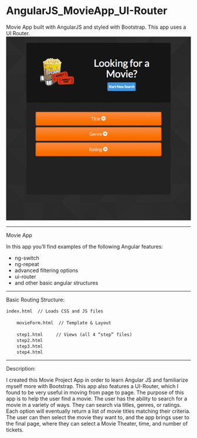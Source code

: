 # AngularJS_MovieApp_UI-Router
Movie App built with AngularJS and styled with Bootstrap. This app uses a UI Router.
![alt tag](https://raw.githubusercontent.com/Spenser1908/AngularJS_MovieApp_UI-Router/26ccc3265080820816b1daf059943b39ed5bb1d1/README_images/step1.png)

-----------------------------------------------------------------

Movie App 

In this app you’ll find examples of the following Angular features:
-	ng-switch
-	ng-repeat
-	advanced filtering options
-	ui-router
-	and other basic angular structures

-----------------------------------------------------------------

Basic Routing Structure:

    index.html 	// Loads CSS and JS files

        movieForm.html 	// Template & Layout
    
		step1.html 	   // Views (all 4 “step” files)
		step2.html
		step3.html
		step4.html

-----------------------------------------------------------------
Description:

I created this Movie Project App in order to learn Angular JS and familiarize myself more with Bootstrap. This app also features a UI-Router, which I found to be very useful in moving from page to page. The purpose of this app is to help the user find a movie. The user has the ability to search for a movie in a variety of ways. They can search via titles, genres, or ratings. Each option will eventually return a list of movie titles matching their criteria. The user can then select the movie they want to, and the app brings user to the final page, where they can select a Movie Theater, time, and number of tickets.

